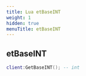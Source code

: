 ```yaml
---
title: Lua etBaseINT
weight: 1
hidden: true
menuTitle: etBaseINT
---
```

## etBaseINT
```lua
client:GetBaseINT(); -- int
```